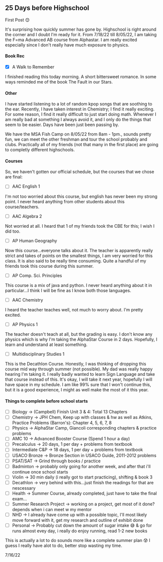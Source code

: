 ## 25 Days before Highschool
First Post 😊

It's surprising how quickly summer has gone by. Highschool is right around the corner and I doubt I'm ready for it. From 7/18/22 till 8/05/22, I am taking the F=ma Advanced AB course from Alphastar. I am really excited especially since I don't really have much exposure to physics. 

#### Book Rec
- [x] A Walk to Remember 

I finished reading this today morning. A short bittersweet romance. In some ways reminded me of the book The Fault in our Stars.

#### Other
I have started listening to a lot of random kpop songs that are soothing to the ear. Recently, I have taken interest in Chemistry; I find it really exciting. For some reason, I find it really difficult to just start doing math. Whenever I am really bad at something I always avoid it, and I only do the things that seem to be easier. Days have been just been passing by.

We have the MSA Fish Camp on 8/05/22 from 8am - 1pm., sounds pretty fun, we can meet the other freshman and tour the school probably and clubs. Practically all of my friends (not that many in the first place) are going to completly different highschools. 

#### Courses
So, we haven't gotten our official schedule, but the courses that we chose are final:
- [ ] AAC English 1

I'm not too worried about this course, but english has never been my strong point. I never heard anything from other students about this course/teachers.

- [ ] AAC Algebra 2

Not worried at all. I heard that 1 of my friends took the CBE for this; I wish I did too. 

- [ ] AP Human Geography

Now this course...everyone talks about it. The teacher is apparently really strict and takes of points on the smallest things, I am very worried for this class. It is also said to be really time consuming. Quite a handful of my friends took this course during this summer.

- [ ] AP Comp. Sci. Principles

This course is a mix of java and python. I never heard anything about it in particular...I think I will be fine as I know both those languages.

- [ ] AAC Chemistry

I heard the teacher teaches well, not much to worry about. I'm pretty excited.

- [ ] AP Physics 1

The teacher doesn't teach at all, but the grading is easy. I don't know any physics which is why I'm taking the AlphaStar Course in 2 days. Hopefully, I learn and understand at least something.

- [ ] Multidisciplinary Studies 1

This is the Decathlon Course. Honestly, I was thinking of dropping this course mid way through summer (not possible). My dad was really happy hearing I'm taking it. I really badly wanted to learn Sign Language and take that course instead of this. It's okay, I will take it next year, hopefully I will have space in my schedule. I am like 99% sure that I won't continue this, but it is a good experience, I might as well make the most of it this year.

#### Things to complete before school starts
- [ ] Biology → (Campbell) Finish Unit 3 & 4: Total 13 Chapters
- [ ] Chemistry → JPH Chem, Keep up with classes & hw as well as Atkins, Practice Problems (Barron's): Chapter 4, 5, 6, 7, 8 
- [ ] Physics → AlphaStar Camp, Giancoli corresponding chapters & practice problems
- [ ] AMC 10 → Advanced Booster Course (Spend 1 hour a day)
- [ ] Precalculus → 20 days, 1 per day + problems from textbook
- [ ] Intermediate C&P → 18 days, 1 per day + problems from textbook
- [ ] USACO Bronze → Bronze Section in USACO Guide, 2011-2012 problems
- [ ] PSAT/SAT → Grind through books / practice
- [ ] Badminton → probably only going for another week, and after that i'll continue once school starts
- [ ] Violin → 30 min daily (i really got to start practicing), shifting & book 3 
- [ ] Decathlon → very behind with this...just finish the readings for that are nescessary
- [ ] Health → Summer Course, already completed, just have to take the final exam...
- [ ] Summer Research Project → working on a project, get most of it done? depends when i can meet w my mentor 
- [ ] NHD → I already have come up with a possible topic, I'll most likely move forward with it, get my research and outline of exhibit done
- [ ] Personal → Probably cut down the amount of sugar intake 😅 & go for runs almost evey day, i really do enjoy running, read 1-2 new books

This is actually a lot to do sounds more like a complete summer plan 😰 I guess I really have alot to do, better stop wasting my time.

7/16/22 
